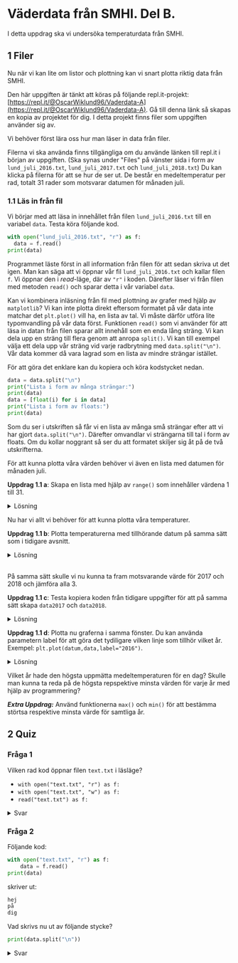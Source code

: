# Väderdata från SMHI. Del B.
I detta uppdrag ska vi undersöka temperaturdata från SMHI.

## 1 Filer

Nu när vi kan lite om listor och plottning kan vi snart plotta riktig data från SMHI.

Den här uppgiften är tänkt att köras på följande repl.it-projekt: [https://repl.it/@OscarWiklund96/Vaderdata-A](https://repl.it/@OscarWiklund96/Vaderdata-A). Gå till denna länk så skapas en kopia av projektet för dig. I detta projekt finns filer som uppgiften använder sig av.



Vi behöver först lära oss hur man läser in data från filer.

Filerna vi ska använda finns tillgängliga om du använde länken till repl.it i början av uppgiften. (Ska synas under "Files" på vänster sida i form av `lund_juli_2016.txt`, `lund_juli_2017.txt` och `lund_juli_2018.txt`) Du kan klicka på filerna för att se hur de ser ut. De består en medeltemperatur per rad, totalt 31 rader som motsvarar datumen för månaden juli.

### 1.1 Läs in från fil

Vi börjar med att läsa in innehållet från filen `lund_juli_2016.txt` till en variabel `data`. Testa köra följande kod.

```python
with open("lund_juli_2016.txt", "r") as f:
  data = f.read()
print(data)  
```

Programmet läste först in all information från filen för att sedan skriva ut det igen. Man kan säga att vi öppnar vår fil `lund_juli_2016.txt` och kallar filen `f`. Vi öppnar den i <i>read</i>-läge, där av `"r"` i koden. Därefter läser vi från filen med metoden `read()` och sparar detta i vår variabel `data`.

Kan vi kombinera inläsning från fil med plottning av grafer med hjälp av `matplotlib`? Vi kan inte plotta direkt eftersom formatet på vår data inte matchar det `plt.plot()` vill ha, en lista av tal. Vi måste därför utföra lite typomvandling på vår data först. Funktionen `read()` som vi använder för att läsa in datan från filen sparar allt innehåll som en enda lång sträng. Vi kan dela upp en sträng till flera genom att anropa ```split()```. Vi kan till exempel välja ett dela upp vår sträng vid varje radbrytning med ```data.split("\n")```. Vår data kommer då vara lagrad som en lista av mindre strängar istället.

För att göra det enklare kan du kopiera och köra kodstycket nedan.
```python
data = data.split("\n")
print("Lista i form av många strängar:")
print(data)
data = [float(i) for i in data]
print("Lista i form av floats:")
print(data)
```

Som du ser i utskriften så får vi en lista av många små strängar efter att vi har gjort `data.split("\n")`. Därefter omvandlar vi strängarna till tal i form av floats. Om du kollar noggrant så ser du att formatet skiljer sig åt på de två utskrifterna.

För att kunna plotta våra värden behöver vi även en lista med datumen för månaden juli.

**Uppdrag 1.1 a**: Skapa en lista med hjälp av `range()` som innehåller värdena 1 till 31.
<details>
<summary markdown="span">
Lösning
</summary>
<p>
Här är ett exempel på hur vi kan göra:
<pre><code>datum = list(range(1, 32))
</pre></code></p>
</details>

Nu har vi allt vi behöver för att kunna plotta våra temperaturer.

**Uppdrag 1.1 b**: Plotta temperaturerna med tillhörande datum på samma sätt som i tidigare avsnitt.

<details>
<summary markdown="span">
Lösning
</summary>
<p>
Här är ett exempel på hur vi kan göra:
<pre><code>plt.plot(datum,data)
plt.xlabel("datum")
plt.ylabel("medeltemperatur")
plt.savefig("2016.png")
</pre></code></p>
</details>

\
På samma sätt skulle vi nu kunna ta fram motsvarande värde för 2017 och 2018 och jämföra alla 3.

**Uppdrag 1.1 c**: Testa kopiera koden från tidigare uppgifter för att på samma sätt skapa `data2017` och `data2018`.

<details>
<summary markdown="span">
Lösning
</summary>
<p>
Här är ett exempel på hur vi kan göra:
<pre><code>with open("lund_juli_2017.txt", "r") as f:
  data2017 = f.read()
data2017 = data2017.split("\n")
data2017 = [float(i) for i in data2017]
with open("lund_juli_2018.txt", "r") as f:
  data2018 = f.read()
data2018 = data2018.split("\n")
data2018 = [float(i) for i in data2018]
</pre></code></p>
</details>

**Uppdrag 1.1 d**: Plotta nu graferna i samma fönster. Du kan använda parametern label för att göra det tydiligare vilken linje som tillhör vilket år. Exempel: `plt.plot(datum,data,label="2016")`.

<details>
<summary markdown="span">
Lösning
</summary>
<p>
Här är ett exempel på hur vi kan göra:
<pre><code>plt.plot(datum,data, label="2016")
plt.plot(datum,data2017, label="2017")
plt.plot(datum,data2018, label="2018")
plt.legend()
plt.savefig("allajuli.png")
</pre></code></p>
</details>

Vilket år hade den högsta uppmätta medeltemperaturen för en dag? Skulle man kunna ta reda på de högsta repspektive minsta värden för varje år med hjälp av programmering?

***Extra Uppdrag:*** Använd funktionerna `max()` och `min()` för att bestämma störtsa respektive minsta värde för samtliga år.

## 2 Quiz

### Fråga 1

Vilken rad kod öppnar filen `text.txt` i läsläge?

* `with open("text.txt", "r") as f:`
* `with open("text.txt", "w") as f:`
* `read("text.txt") as f:`

<details>
<summary markdown="span">
Svar
</summary>
<p>
<code>with open("text.txt", "r") as f:</code>
</p>
</details>

### Fråga 2
Följande kod:
```python
with open("text.txt", "r") as f:
    data = f.read()
print(data)
```

skriver ut:
```python
hej
på
dig
```
Vad skrivs nu ut av följande stycke?
```python
print(data.split("\n"))
```

<details>
<summary markdown="span">
Svar
</summary>
<p>
<code>["hej", "på", "dig"]</code>
</p>
</details>
